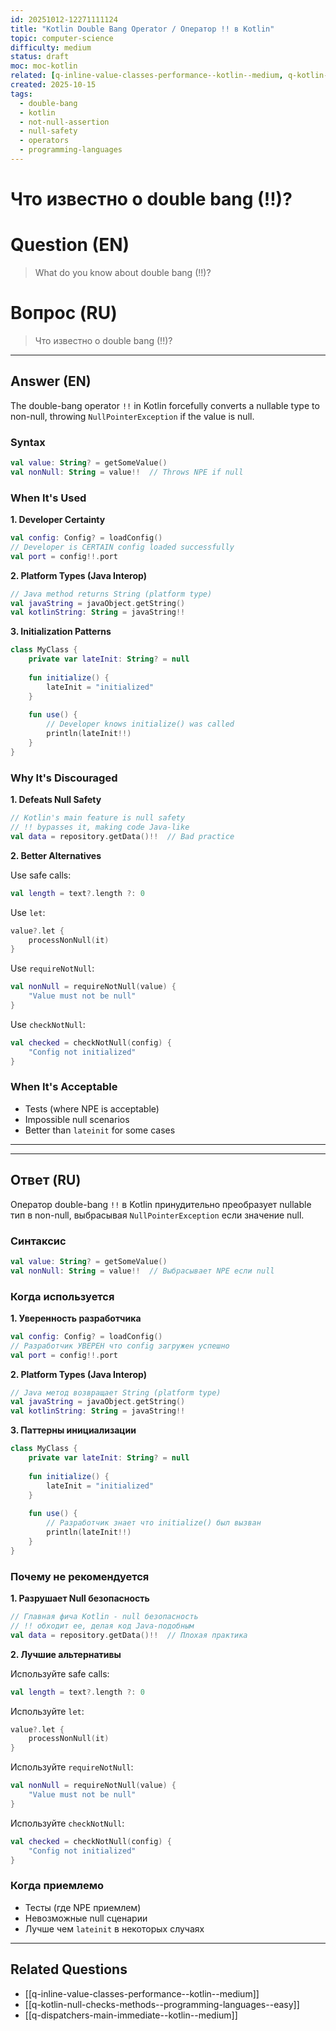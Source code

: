 ```yaml
---
id: 20251012-12271111124
title: "Kotlin Double Bang Operator / Оператор !! в Kotlin"
topic: computer-science
difficulty: medium
status: draft
moc: moc-kotlin
related: [q-inline-value-classes-performance--kotlin--medium, q-kotlin-null-checks-methods--programming-languages--easy, q-dispatchers-main-immediate--kotlin--medium]
created: 2025-10-15
tags:
  - double-bang
  - kotlin
  - not-null-assertion
  - null-safety
  - operators
  - programming-languages
---
```

# Что известно о double bang (!!)?

# Question (EN)
> What do you know about double bang (!!)?

# Вопрос (RU)
> Что известно о double bang (!!)?

---

## Answer (EN)


The double-bang operator `!!` in Kotlin forcefully converts a nullable type to non-null, throwing `NullPointerException` if the value is null.

### Syntax
```kotlin
val value: String? = getSomeValue()
val nonNull: String = value!!  // Throws NPE if null
```

### When It's Used

**1. Developer Certainty**
```kotlin
val config: Config? = loadConfig()
// Developer is CERTAIN config loaded successfully
val port = config!!.port
```

**2. Platform Types (Java Interop)**
```kotlin
// Java method returns String (platform type)
val javaString = javaObject.getString()
val kotlinString: String = javaString!!
```

**3. Initialization Patterns**
```kotlin
class MyClass {
    private var lateInit: String? = null
    
    fun initialize() {
        lateInit = "initialized"
    }
    
    fun use() {
        // Developer knows initialize() was called
        println(lateInit!!)
    }
}
```

### Why It's Discouraged

**1. Defeats Null Safety**
```kotlin
// Kotlin's main feature is null safety
// !! bypasses it, making code Java-like
val data = repository.getData()!!  // Bad practice
```

**2. Better Alternatives**

Use safe calls:
```kotlin
val length = text?.length ?: 0
```

Use `let`:
```kotlin
value?.let {
    processNonNull(it)
}
```

Use `requireNotNull`:
```kotlin
val nonNull = requireNotNull(value) {
    "Value must not be null"
}
```

Use `checkNotNull`:
```kotlin
val checked = checkNotNull(config) {
    "Config not initialized"
}
```

### When It's Acceptable
- Tests (where NPE is acceptable)
- Impossible null scenarios
- Better than `lateinit` for some cases

---
---

## Ответ (RU)


Оператор double-bang `!!` в Kotlin принудительно преобразует nullable тип в non-null, выбрасывая `NullPointerException` если значение null.

### Синтаксис
```kotlin
val value: String? = getSomeValue()
val nonNull: String = value!!  // Выбрасывает NPE если null
```

### Когда используется

**1. Уверенность разработчика**
```kotlin
val config: Config? = loadConfig()
// Разработчик УВЕРЕН что config загружен успешно
val port = config!!.port
```

**2. Platform Types (Java Interop)**
```kotlin
// Java метод возвращает String (platform type)
val javaString = javaObject.getString()
val kotlinString: String = javaString!!
```

**3. Паттерны инициализации**
```kotlin
class MyClass {
    private var lateInit: String? = null
    
    fun initialize() {
        lateInit = "initialized"
    }
    
    fun use() {
        // Разработчик знает что initialize() был вызван
        println(lateInit!!)
    }
}
```

### Почему не рекомендуется

**1. Разрушает Null безопасность**
```kotlin
// Главная фича Kotlin - null безопасность
// !! обходит ее, делая код Java-подобным
val data = repository.getData()!!  // Плохая практика
```

**2. Лучшие альтернативы**

Используйте safe calls:
```kotlin
val length = text?.length ?: 0
```

Используйте `let`:
```kotlin
value?.let {
    processNonNull(it)
}
```

Используйте `requireNotNull`:
```kotlin
val nonNull = requireNotNull(value) {
    "Value must not be null"
}
```

Используйте `checkNotNull`:
```kotlin
val checked = checkNotNull(config) {
    "Config not initialized"
}
```

### Когда приемлемо
- Тесты (где NPE приемлем)
- Невозможные null сценарии
- Лучше чем `lateinit` в некоторых случаях

---

## Related Questions

- [[q-inline-value-classes-performance--kotlin--medium]]
- [[q-kotlin-null-checks-methods--programming-languages--easy]]
- [[q-dispatchers-main-immediate--kotlin--medium]]

